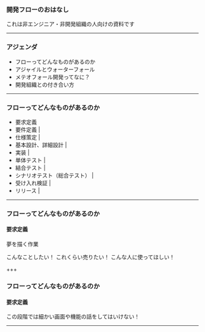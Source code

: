 ### 開発フローのおはなし


これは非エンジニア・非開発組織の人向けの資料です


---
### アジェンダ


- フローってどんなものがあるのか
- アジャイルとウォーターフォール
- メテオフォール開発ってなに？
- 開発組織との付き合い方


---
### フローってどんなものがあるのか


- 要求定義
- 要件定義 |
- 仕様策定 |
- 基本設計、詳細設計 |
- 実装 |
- 単体テスト |
- 結合テスト |
- シナリオテスト（総合テスト） |
- 受け入れ検証 |
- リリース |

---
### フローってどんなものがあるのか
#### 要求定義

夢を描く作業

こんなことしたい！
これくらい売りたい！
こんな人に使ってほしい！

+++
### フローってどんなものがあるのか
#### 要求定義


この段階では細かい画面や機能の話をしてはいけない！


---

